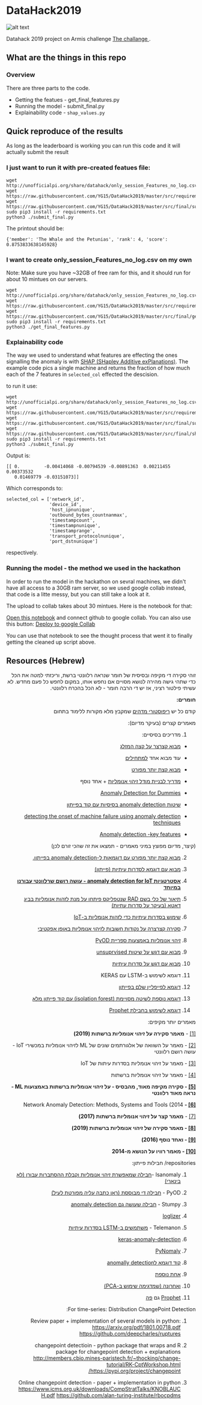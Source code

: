 # DataHack2019

![alt text][logo]

[logo]: https://github.com/YG15/DataHack2019/raw/master/media/logo.png "Logo"


Datahack 2019 project on Armis challenge
[The challange ](https://github.com/armis-security/DataHack2019).


## What are the things in this repo

### Overview
There are three parts to the code.
* Getting the featues - get_final_features.py
* Running the model - submit_final.py
* Explainability code - ``shap_values.py``
 
 
 ## Quick reproduce of the results
 As long as the leaderboard is working you can run this code and it will actually submit the result
 
 ### I just want to run it with pre-created featues file:
```
wget http://unofficialpi.org/share/datahack/only_session_Features_no_log.csv
wget https://raw.githubusercontent.com/YG15/DataHack2019/master/src/requirements.txt
wget https://raw.githubusercontent.com/YG15/DataHack2019/master/src/final/submit_final.py
sudo pip3 install -r requirements.txt
python3 ./submit_final.py
```

The printout should be:

```
{'member': 'The Whale and the Petunias', 'rank': 4, 'score': 0.8753833638145928}
```

 ### I want to create only_session_Features_no_log.csv on my own
 
 Note: Make sure you have ~32GB of free ram for this, and it should run for about 10 mintues on our servers.

```
wget http://unofficialpi.org/share/datahack/only_session_Features_no_log.csv
wget https://raw.githubusercontent.com/YG15/DataHack2019/master/src/requirements.txt
wget https://raw.githubusercontent.com/YG15/DataHack2019/master/src/final/get_final_features.py
sudo pip3 install -r requirements.txt
python3 ./get_final_features.py
```


### Explainability code

The way we used to understand what features are effecting the ones signalling the anomaly is with [SHAP (SHapley Additive exPlanations)](https://github.com/slundberg/shap). The example code pics a single machine and returns the fraction of how much each of the 7 features in ``selected_col`` effected the descision.

to run it use:

```
wget http://unofficialpi.org/share/datahack/only_session_Features_no_log.csv
wget https://raw.githubusercontent.com/YG15/DataHack2019/master/src/requirements.txt
wget https://raw.githubusercontent.com/YG15/DataHack2019/master/src/final/submit_final.py
wget https://raw.githubusercontent.com/YG15/DataHack2019/master/src/final/shap_values.py
sudo pip3 install -r requirements.txt
python3 ./submit_final.py
```

Output is:

```
[[ 0.         -0.00414068 -0.00794539 -0.00891363  0.00211455  0.00373532
   0.01469779 -0.03151073]]
```

Which corresponds to:

```
selected_col = ['network_id',
                'device_id',
                'host_ipnunique',
                'outbound_bytes_countnanmax',
                'timestampcount',
                'timestampnunique',
                'timestamprange',
                'transport_protocolnunique',
                'port_dstnunique']
```
respectively.
 
 ### Running the model - the method we used in the hackathon
 
In order to run the model in the hackathon on sevral machines, we didn't have all access to a 30GB ram server, so we used google collab instead, that code is a litte messy, but you can still take a look at it. 

The upload to collab takes about 30 mintues. Here is the notebook for that:

[Open this notebook](https://github.com/YG15/DataHack2019/blob/master/src/notebook/The_whale_and_the_petunias_pipeline.ipynb) and connect github to google collab. You can also use this button: [Deploy to google Collab](https://colab.research.google.com/github/YG15/DataHack2019/blob/master/The_whale_and_the_petunias_pipeline.ipynb)
 

You can use that notebook to see the thought process that went it to finally getting the cleaned up script above.


## Resources (Hebrew)

<div dir="rtl">

זוהי סקירה די מקיפה ובסיסית של חומר שנראה רלוונטי ברשת, וריכזתי למטה את הכל כדי שתהי גישה מהירה לנושא מסויים אם נחפש אותו, במקום לחפש כל פעם מחדש. לא עשיתי פילטור רציני, אז יש די הרבה חומר - לא הכל בהכרח רלוונטי.

**חומרים:**

  

קודם כל יש  [ריפוסטורי מדהים](https://github.com/yzhao062/anomaly-detection-resources)  שמקבץ מלא מקורות ללימוד בתחום

  

מאמרים קצרים (בעיקר מדיום):

1. מדריכים בסיסיים:

- [מבוא קצרצר על קצה המזלג](https://towardsdatascience.com/5-ways-to-detect-outliers-that-every-data-scientist-should-know-python-code-70a54335a623)

- עוד מבוא אחד  [למתחילים](https://medium.com/@swethalakshmanan14/outlier-detection-and-treatment-a-beginners-guide-c44af0699754)

-  [מבוא קצת יותר מפורט](https://blog.floydhub.com/introduction-to-anomaly-detection-in-python/)

-  [מדריך לבניית מודל זיהוי אנומליות](https://towardsdatascience.com/wondering-how-to-build-an-anomaly-detection-model-87d28e50309) + אחד נוסף

- [Anomaly Detection for Dummies](https://towardsdatascience.com/anomaly-detection-for-dummies-15f148e559c1)

- [שיטות anomaly detection בסיסיות עם קוד בפייתון](https://machinelearningmedium.com/2018/05/02/anomaly-detection/)

- [detecting the onset of machine failure using anomaly detection techniques](https://towardsdatascience.com/detecting-the-onset-of-machine-failure-using-anomaly-detection-techniques-d2f7a11eb809)

-  [Anomaly detection -key features](https://towardsdatascience.com/anomaly-detection-def662294a4e)

(קיצר, מדיום מפוצץ במיני מאמרים - תמצאו את זה שהכי זורם לכן)

2.  [מבוא קצת יותר מפורט עם דוגמאות ל-anomaly detection בפייתון.](https://medium.com/learningdatascience/anomaly-detection-techniques-in-python-50f650c75aaf)

3.  [מבוא עם דוגמא לסדרות עיתיות (פייתון)](https://www.datascience.com/blog/python-anomaly-detection)

4. **[אסטרטגיות anomaly detection for IoT - עושה רושם שרלוונטי עבורנו במיוחד](https://medium.com/analytics-vidhya/anomaly-detection-strategies-for-iot-sensors-6281e84263df)**

5.  [תיאור של כלי בשם RAD שנטפליקס פיתחו על מנת לזהות אנומליות בביג דאטא (בעיקר על סדרות עתיות)](https://medium.com/netflix-techblog/rad-outlier-detection-on-big-data-d6b0494371cc)

6.  [שימוש בסדרות עיתיות כדי לזהות אנומליות ב-IoT](https://www.infoworld.com/article/3386398/how-to-model-time-series-anomaly-detection-for-iot.html)

7. [סקירה קצרצרה על נקודות חשובות לזיהוי אנומליות באופן אפקטיבי](https://www.sans.org/reading-room/whitepapers/hackers/keys-effective-anomaly-detection-37362)  

8.  [זיהוי אנומליות באמצעות ספריית PyOD](https://www.analyticsvidhya.com/blog/2019/02/outlier-detection-python-pyod/)

9.  [מבוא עם דגש על שיטות unsuprvised](https://towardsdatascience.com/unsupervised-machine-learning-approaches-for-outlier-detection-in-time-series-using-python-5759c6394e19)

10.  [מבוא עם דגש על סדרות עיתיות](https://towardsdatascience.com/anomaly-detection-with-time-series-forecasting-c34c6d04b24a)

11. דוגמא לשימוש ב-LSTM עם KERAS

12. [דוגמא לפייפליין שלם בפייתון](https://towardsdatascience.com/machine-learning-for-anomaly-detection-and-condition-monitoring-d4614e7de770)

13.  [דוגמא נוספת לשיטה מסויימת (isolation forest) עם קוד פייתון מלא](https://towardsdatascience.com/anomaly-detection-with-isolation-forest-visualization-23cd75c281e2)

14.  [דוגמא לשימוש בחבילת Prophet](https://towardsdatascience.com/anomaly-detection-time-series-4c661f6f165f)

  

מאמרים יותר מקיפים:

[[1]](https://reader.elsevier.com/reader/sd/pii/S1084804518303886?token=E487F890EF35669B972D34D625B259C0E2EBA55F5222C884E67920E114003B19432090EDAB5D0FBD87556E3D3B555760)  -  **מאמר סקירה על זיהוי אנומליות ברשתות (2019)**

[[2]](https://reader.elsevier.com/reader/sd/pii/S2542660519300241?token=186DBEB26DE44F232978FCE689E29BFCD1CD47A0D6F9A07E14350BC9CDA9B52061B0F87916D2C8A237DD3466840F72B9)  - מאמר על השוואה של אלגורתמים שונים של ML לזיהוי אנומליות במכשירי IoT -עושה רושם רלוונטי

[[3]](https://arxiv.org/ftp/arxiv/papers/1812/1812.00890.pdf)  - מאמר על זיהוי אנומליות בסדרות עיתות של IoT

[[4]](https://arxiv.org/pdf/1901.00402.pdf)  - מאמר על זיהוי אנומליות ברשתות

**[[5]](https://www.researchgate.net/publication/328512658_Anomaly_Detection_in_Networks_Using_Machine_Learning) - סקירה מקיפה מאוד, מהבסיס - על זיהוי אנומליות ברשתות באמצועות ML - נראה מאוד רלוונטי**

**[[6]](http://www.nr2.ufpr.br/~jefferson/pdf/Network_Anomaly_Detection-Methods,_Systems_and_Tools.pdf) -** Network Anomaly Detection: Methods, Systems and Tools (2014

[[7]](https://www.net.in.tum.de/fileadmin/TUM/NET/NET-2017-09-1/NET-2017-09-1_08.pdf)  -  **מאמר קצר על זיהוי אנומליות ברשתות (2017)**

**[[8]](https://link.springer.com/epdf/10.1007/s11235-018-0475-8?author_access_token=-Mo8L2_IB69bLeCC5izR0Pe4RwlQNchNByi7wbcMAY6MQgG9ACzpwohgZsgeuKIPkNcWAwxuBZhoCM9P0hO4R9it1IoP18q09E0jr4QQBTqRE1F1USUDmlxWhtVZuZ6NzgEAY2XRpq8XXPCxZJi_zg%3D%3D) - מאמר סקירה של זיהוי אנומליות ברשתות (2019)**

**[[9]](https://reader.elsevier.com/reader/sd/pii/S1084804515002891?token=E8293736D6FE7BC1DB6BD31192E196A4D13AC840BAD547A672908AA14D90BBA3BCCD8A1ECA74C01F3B581F640D4B9F26)  - ואחד נוסף (2016)**

**[[10]](https://pdfs.semanticscholar.org/f2a9/44c139038253e5a637bba6df2a1cc8985490.pdf?_ga=2.141194418.1019956858.1566806595-1250107886.1566806595)  - מאמר רוויו על הנושא מ-2014**

  

repositories/ חבילות פייתון:

1. lsanomaly -[חבילה שמאפשרת זיהוי אנומליות וקבלת ההסתברות עבורן (לא בינארי)](https://pypi.org/project/lsanomaly/)

2. PyOD - [חבילה די מבוססת (ראו כתבה עליה מפורטת לעיל)](https://pypi.org/project/pyod/)

3. Stumpy -  [חבילה שעושה גם anomaly detection](https://pypi.org/project/stumpy/)

4.  [loglizer](https://github.com/logpai/loglizer)

5. Telemanon -  [משתמשים ב-LSTM בסדרות עיתיות](https://github.com/khundman/telemanom)

6. [keras-anomaly-detection](https://github.com/chen0040/keras-anomaly-detection)

7. [PyNomaly](https://github.com/vc1492a/PyNomaly)

8.  [קוד דוגמא לanomally detection](https://github.com/shubhomoydas/ad_examples)

9.  [אחת נוספת](https://github.com/bozbil/Anomaly-Detection-in-Networks-Using-Machine-Learning)

10. [ואחרונה (שמדגימה שימוש ב-PCA)](https://github.com/andrewenoble/net-detect)

11.  [Prophet](https://github.com/facebook/prophet) גם  [פה](https://facebook.github.io/prophet/)

<div>
  For time-series: Distribution ChangePoint Detection:
  
  1. Review paper + implementation of several models in python:
  https://arxiv.org/pdf/1801.00718.pdf
  https://github.com/deepcharles/ruptures
  
  2. changepoint detectioin - python package that wraps and R package for changepoint detection + explanations
  http://members.cbio.mines-paristech.fr/~thocking/change-tutorial/RK-CptWorkshop.html
  https://pypi.org/project/changepoint/
  
  3. Online changepoint detection - paper + implementation in python
  https://www.icms.org.uk/downloads/CompStratTalks/KNOBLAUCH.pdf
  https://github.com/alan-turing-institute/rbocpdms
